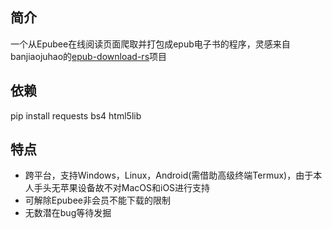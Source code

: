 ## 简介 ##
一个从Epubee在线阅读页面爬取并打包成epub电子书的程序，灵感来自banjiaojuhao的[epub-download-rs](https://github.com/banjiaojuhao/epub-download-rs)项目

## 依赖 ##
pip install requests bs4 html5lib

## 特点 ##
- 跨平台，支持Windows，Linux，Android(需借助高级终端Termux)，由于本人手头无苹果设备故不对MacOS和iOS进行支持
- 可解除Epubee非会员不能下载的限制
- 无数潜在bug等待发掘